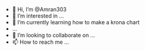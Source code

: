 - 👋 Hi, I’m @Amran303
- 👀 I’m interested in ...
- 🌱 I’m currently learning how to make a krona chart
- ...
- 💞️ I’m looking to collaborate on ...
- 📫 How to reach me ...

<!---
Amran303/Amran303 is a ✨ special ✨ repository because its `README.md` (this file) appears on your GitHub profile.
You can click the Preview link to take a look at your changes.
--->
